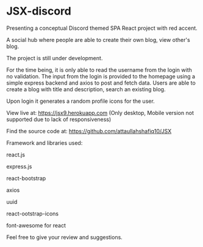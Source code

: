 # JSX-discord
 
Presenting a conceptual Discord themed SPA React project with red accent.

A social hub where people are able to create their own blog, view other's blog.

The project is still under development.

For the time being, it is only able to read the username from the login with no validation. The input from the login is provided to the homepage using a simple express backend and axios to post and fetch data. Users are able to create a blog with title and description, search an existing blog.

Upon login it generates a random profile icons for the user.

View live at: https://jsx9.herokuapp.com (Only desktop, Mobile version not supported due to lack of responsiveness)

Find the source code at: https://github.com/attaullahshafiq10/JSX

Framework and libraries used:

react.js

express.js

react-bootstrap

axios

uuid

react-ootstrap-icons

font-awesome for react

Feel free to give your review and suggestions.
